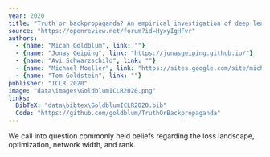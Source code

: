 ```yaml
---
year: 2020
title: "Truth or backpropaganda? An empirical investigation of deep learning theory"
source: "https://openreview.net/forum?id=HyxyIgHFvr"
authors:
  - {name: "Micah Goldblum", link: ""}
  - {name: "Jonas Geiping", link: "https://jonasgeiping.github.io/"}
  - {name: "Avi Schwarzschild", link: ""}
  - {name: "Michael Moeller", link: "https://sites.google.com/site/michaelmoellermath"}
  - {name: "Tom Goldstein", link: ""}
publisher: "ICLR 2020"
image: "data\images\GoldblumICLR2020.png"
links:
  BibTeX: "data\bibtex\GoldblumICLR2020.bib"
  Code: "https://github.com/goldblum/TruthOrBackpropaganda"
---
```

We call into question commonly held beliefs regarding the loss landscape, optimization, network width, and rank.
